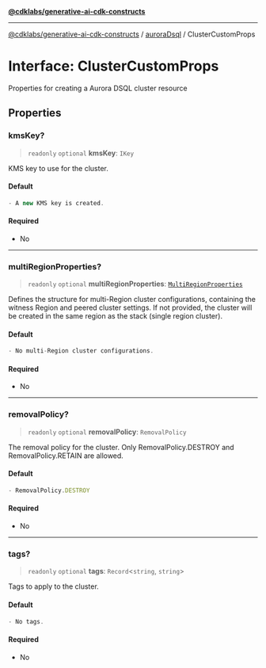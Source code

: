 [**@cdklabs/generative-ai-cdk-constructs**](../../../../README.md)

***

[@cdklabs/generative-ai-cdk-constructs](../../../../README.md) / [auroraDsql](../README.md) / ClusterCustomProps

# Interface: ClusterCustomProps

Properties for creating a Aurora DSQL cluster resource

## Properties

### kmsKey?

> `readonly` `optional` **kmsKey**: `IKey`

KMS key to use for the cluster.

#### Default

```ts
- A new KMS key is created.
```

#### Required

- No

***

### multiRegionProperties?

> `readonly` `optional` **multiRegionProperties**: [`MultiRegionProperties`](MultiRegionProperties.md)

Defines the structure for multi-Region cluster configurations, containing the witness Region and peered cluster settings.
If not provided, the cluster will be created in the same region as the stack (single region cluster).

#### Default

```ts
- No multi-Region cluster configurations.
```

#### Required

- No

***

### removalPolicy?

> `readonly` `optional` **removalPolicy**: `RemovalPolicy`

The removal policy for the cluster.
Only RemovalPolicy.DESTROY and RemovalPolicy.RETAIN are allowed.

#### Default

```ts
- RemovalPolicy.DESTROY
```

#### Required

- No

***

### tags?

> `readonly` `optional` **tags**: `Record`\<`string`, `string`\>

Tags to apply to the cluster.

#### Default

```ts
- No tags.
```

#### Required

- No
